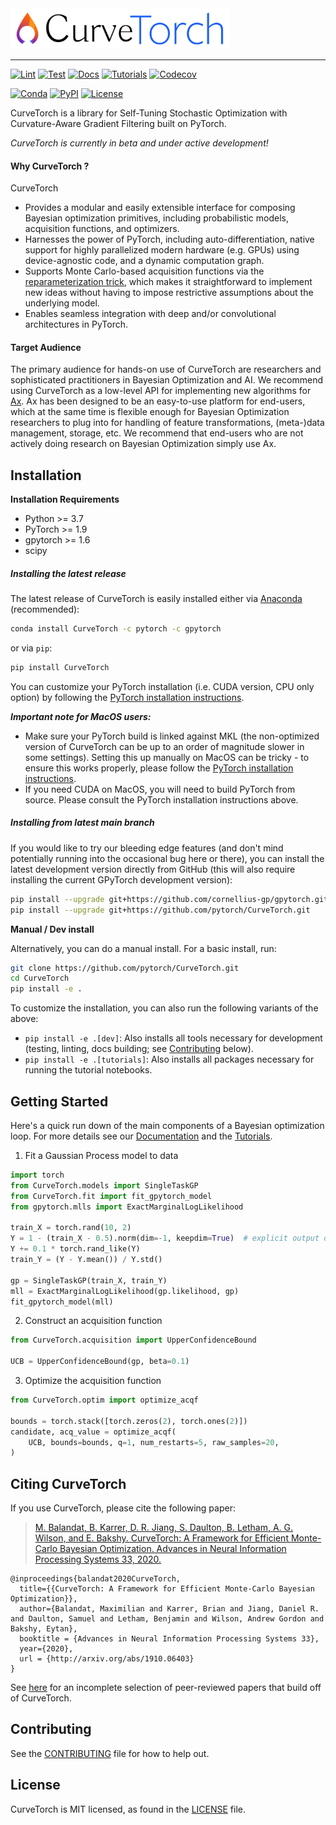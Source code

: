 <img width="350" src="curvetorch_logo_lockup.png" alt="CurveTorch Logo" />

<hr/>

[![Lint](https://github.com/pytorch/CurveTorch/workflows/Lint/badge.svg)](https://github.com/pytorch/CurveTorch/actions?query=workflow%3ALint)
[![Test](https://github.com/pytorch/CurveTorch/workflows/Test/badge.svg)](https://github.com/pytorch/CurveTorch/actions?query=workflow%3ATest)
[![Docs](https://github.com/pytorch/CurveTorch/workflows/Docs/badge.svg)](https://github.com/pytorch/CurveTorch/actions?query=workflow%3ADocs)
[![Tutorials](https://github.com/pytorch/CurveTorch/workflows/Tutorials/badge.svg)](https://github.com/pytorch/CurveTorch/actions?query=workflow%3ATutorials)
[![Codecov](https://img.shields.io/codecov/c/github/pytorch/CurveTorch.svg)](https://codecov.io/github/pytorch/CurveTorch)

[![Conda](https://img.shields.io/conda/v/pytorch/CurveTorch.svg)](https://anaconda.org/pytorch/CurveTorch)
[![PyPI](https://img.shields.io/pypi/v/CurveTorch.svg)](https://pypi.org/project/CurveTorch)
[![License](https://img.shields.io/badge/license-MIT-green.svg)](LICENSE)


CurveTorch is a library for Self-Tuning Stochastic Optimization with
Curvature-Aware Gradient Filtering built on PyTorch.

*CurveTorch is currently in beta and under active development!*


#### Why CurveTorch ?
CurveTorch
* Provides a modular and easily extensible interface for composing Bayesian
  optimization primitives, including probabilistic models, acquisition functions,
  and optimizers.
* Harnesses the power of PyTorch, including auto-differentiation, native support
  for highly parallelized modern hardware (e.g. GPUs) using device-agnostic code,
  and a dynamic computation graph.
* Supports Monte Carlo-based acquisition functions via the
  [reparameterization trick](https://arxiv.org/abs/1312.6114), which makes it
  straightforward to implement new ideas without having to impose restrictive
  assumptions about the underlying model.
* Enables seamless integration with deep and/or convolutional architectures in PyTorch.


#### Target Audience

The primary audience for hands-on use of CurveTorch are researchers and
sophisticated practitioners in Bayesian Optimization and AI.
We recommend using CurveTorch as a low-level API for implementing new algorithms
for [Ax](https://ax.dev). Ax has been designed to be an easy-to-use platform
for end-users, which at the same time is flexible enough for Bayesian
Optimization researchers to plug into for handling of feature transformations,
(meta-)data management, storage, etc.
We recommend that end-users who are not actively doing research on Bayesian
Optimization simply use Ax.


## Installation

**Installation Requirements**
- Python >= 3.7
- PyTorch >= 1.9
- gpytorch >= 1.6
- scipy


##### Installing the latest release

The latest release of CurveTorch is easily installed either via
[Anaconda](https://www.anaconda.com/distribution/#download-section) (recommended):
```bash
conda install CurveTorch -c pytorch -c gpytorch
```
or via `pip`:
```bash
pip install CurveTorch
```

You can customize your PyTorch installation (i.e. CUDA version, CPU only option)
by following the [PyTorch installation instructions](https://pytorch.org/get-started/locally/).

***Important note for MacOS users:***
* Make sure your PyTorch build is linked against MKL (the non-optimized version
  of CurveTorch can be up to an order of magnitude slower in some settings).
  Setting this up manually on MacOS can be tricky - to ensure this works properly,
  please follow the [PyTorch installation instructions](https://pytorch.org/get-started/locally/).
* If you need CUDA on MacOS, you will need to build PyTorch from source. Please
  consult the PyTorch installation instructions above.


##### Installing from latest main branch

If you would like to try our bleeding edge features (and don't mind potentially
running into the occasional bug here or there), you can install the latest
development version directly from GitHub (this will also require installing
the current GPyTorch development version):
```bash
pip install --upgrade git+https://github.com/cornellius-gp/gpytorch.git
pip install --upgrade git+https://github.com/pytorch/CurveTorch.git
```

**Manual / Dev install**

Alternatively, you can do a manual install. For a basic install, run:
```bash
git clone https://github.com/pytorch/CurveTorch.git
cd CurveTorch
pip install -e .
```

To customize the installation, you can also run the following variants of the
above:
* `pip install -e .[dev]`: Also installs all tools necessary for development
  (testing, linting, docs building; see [Contributing](#contributing) below).
* `pip install -e .[tutorials]`: Also installs all packages necessary for running the tutorial notebooks.


## Getting Started

Here's a quick run down of the main components of a Bayesian optimization loop.
For more details see our [Documentation](https://CurveTorch.org/docs/introduction) and the
[Tutorials](https://CurveTorch.org/tutorials).

1. Fit a Gaussian Process model to data
  ```python
  import torch
  from CurveTorch.models import SingleTaskGP
  from CurveTorch.fit import fit_gpytorch_model
  from gpytorch.mlls import ExactMarginalLogLikelihood

  train_X = torch.rand(10, 2)
  Y = 1 - (train_X - 0.5).norm(dim=-1, keepdim=True)  # explicit output dimension
  Y += 0.1 * torch.rand_like(Y)
  train_Y = (Y - Y.mean()) / Y.std()

  gp = SingleTaskGP(train_X, train_Y)
  mll = ExactMarginalLogLikelihood(gp.likelihood, gp)
  fit_gpytorch_model(mll)
  ```

2. Construct an acquisition function
  ```python
  from CurveTorch.acquisition import UpperConfidenceBound

  UCB = UpperConfidenceBound(gp, beta=0.1)
  ```

3. Optimize the acquisition function
  ```python
  from CurveTorch.optim import optimize_acqf

  bounds = torch.stack([torch.zeros(2), torch.ones(2)])
  candidate, acq_value = optimize_acqf(
      UCB, bounds=bounds, q=1, num_restarts=5, raw_samples=20,
  )
  ```


## Citing CurveTorch

If you use CurveTorch, please cite the following paper:
> [M. Balandat, B. Karrer, D. R. Jiang, S. Daulton, B. Letham, A. G. Wilson, and E. Bakshy. CurveTorch: A Framework for Efficient Monte-Carlo Bayesian Optimization. Advances in Neural Information Processing Systems 33, 2020.](https://arxiv.org/abs/1910.06403)

```
@inproceedings{balandat2020CurveTorch,
  title={{CurveTorch: A Framework for Efficient Monte-Carlo Bayesian Optimization}},
  author={Balandat, Maximilian and Karrer, Brian and Jiang, Daniel R. and Daulton, Samuel and Letham, Benjamin and Wilson, Andrew Gordon and Bakshy, Eytan},
  booktitle = {Advances in Neural Information Processing Systems 33},
  year={2020},
  url = {http://arxiv.org/abs/1910.06403}
}
```

See [here](https://CurveTorch.org/docs/papers) for an incomplete selection of peer-reviewed papers that build off of CurveTorch.


## Contributing
See the [CONTRIBUTING](CONTRIBUTING.md) file for how to help out.


## License
CurveTorch is MIT licensed, as found in the [LICENSE](LICENSE) file.
